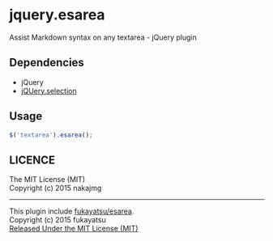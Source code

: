 # jquery.esarea
Assist Markdown syntax on any textarea - jQuery plugin

## Dependencies

* jQuery
* [jQUery.selection](https://github.com/madapaja/jquery.selection)

## Usage

```js
$('textarea').esarea();
```

## LICENCE

The MIT License (MIT)  
Copyright (c) 2015 nakajmg

---

This plugin include [fukayatsu/esarea](https://github.com/fukayatsu/esarea).  
Copyright (c) 2015 fukayatsu  
[Released Under the MIT License (MIT)](https://github.com/fukayatsu/esarea/blob/master/LICENSE)
